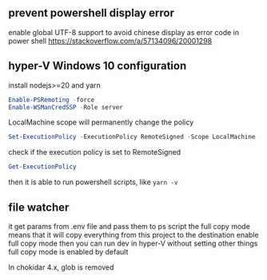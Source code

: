 
## prevent powershell display error
enable global UTF-8 support to avoid chinese display as error code in power shell
https://stackoverflow.com/a/57134096/20001298

## hyper-V Windows 10 configuration
install nodejs>=20 and yarn

```powershell
Enable-PSRemoting -force
Enable-WSManCredSSP -Role server
```

LocalMachine scope will permanently change the policy
```powershell
Set-ExecutionPolicy -ExecutionPolicy RemoteSigned -Scope LocalMachine
```
check if the execution policy is set to RemoteSigned
```powershell
Get-ExecutionPolicy
```
then it is able to run powershell scripts, like `yarn -v`

## file watcher
it get params from .env file and pass them to ps script
the full copy mode means that it will copy everything from this project to the destination
enable full copy mode then you can run dev in hyper-V without setting other things
full copy mode is enabled by default

In chokidar 4.x, glob is removed